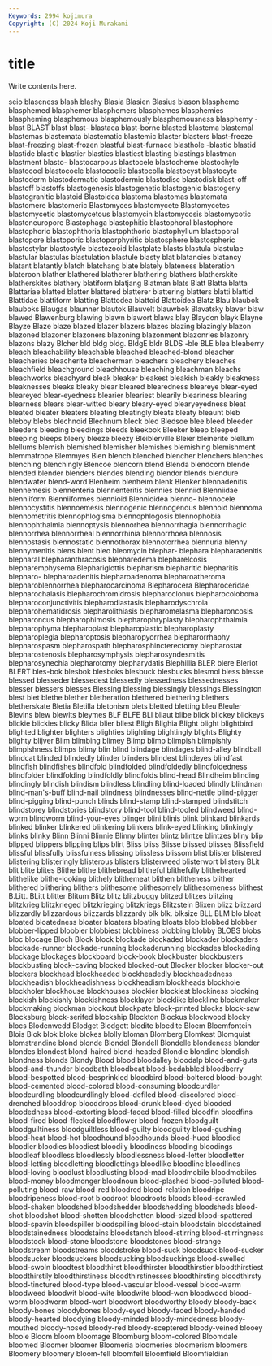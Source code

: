 ```yaml
---
Keywords: 2994 kojimura
Copyright: (C) 2024 Koji Murakami
---
```


# title

Write contents here.



seio
blaseness blash blashy Blasia Blasien Blasius blason blaspheme blasphemed blasphemer
blasphemers blasphemes blasphemies blaspheming blasphemous blasphemously blasphemousness blasphemy -blast BLAST
blast blast- blastaea blast-borne blasted blastema blastemal blastemas blastemata blastematic
blastemic blaster blasters blast-freeze blast-freezing blast-frozen blastful blast-furnace blasthole -blastic
blastid blastide blastie blastier blasties blastiest blasting blastings blastman blastment
blasto- blastocarpous blastocele blastocheme blastochyle blastocoel blastocoele blastocoelic blastocolla blastocyst
blastocyte blastoderm blastodermatic blastodermic blastodisc blastodisk blast-off blastoff blastoffs blastogenesis
blastogenetic blastogenic blastogeny blastogranitic blastoid Blastoidea blastoma blastomas blastomata blastomere
blastomeric Blastomyces blastomycete Blastomycetes blastomycetic blastomycetous blastomycin blastomycosis blastomycotic blastoneuropore
Blastophaga blastophitic blastophoral blastophore blastophoric blastophthoria blastophthoric blastophyllum blastoporal blastopore
blastoporic blastoporphyritic blastosphere blastospheric blastostylar blastostyle blastozooid blastplate blasts blastula
blastulae blastular blastulas blastulation blastule blasty blat blatancies blatancy blatant
blatantly blatch blatchang blate blately blateness blateration blateroon blather blathered
blatherer blathering blathers blatherskite blatherskites blathery blatiform blatjang Blatman blats
Blatt Blatta blatta Blattariae blatted blatter blattered blatterer blattering blatters
blatti blattid Blattidae blattiform blatting Blattodea blattoid Blattoidea Blatz Blau
blaubok blauboks Blaugas blaunner blautok Blauvelt blauwbok Blavatsky blaver blaw
blawed Blawenburg blawing blawn blawort blaws blay Blaydon blayk Blayne
Blayze Blaze blaze blazed blazer blazers blazes blazing blazingly blazon
blazoned blazoner blazoners blazoning blazonment blazonries blazonry blazons blazy Blcher
bld bldg bldg. BldgE bldr BLDS -ble BLE blea bleaberry
bleach bleachability bleachable bleached bleached-blond bleacher bleacheries bleacherite bleacherman bleachers
bleachery bleaches bleachfield bleachground bleachhouse bleaching bleachman bleachs bleachworks bleachyard
bleak bleaker bleakest bleakish bleakly bleakness bleaknesses bleaks bleaky blear
bleared blearedness bleareye blear-eyed bleareyed blear-eyedness blearier bleariest blearily bleariness
blearing blearness blears blear-witted bleary bleary-eyed blearyeyedness bleat bleated bleater
bleaters bleating bleatingly bleats bleaty bleaunt bleb blebby blebs blechnoid
Blechnum bleck bled Bledsoe blee bleed bleeder bleeders bleeding bleedings
bleeds bleekbok Bleeker bleep bleeped bleeping bleeps bleery bleeze bleezy
Bleiblerville Bleier bleinerite blellum blellums blemish blemished blemisher blemishes blemishing
blemishment blemmatrope Blemmyes Blen blench blenched blencher blenchers blenches blenching
blenchingly Blencoe blencorn blend Blenda blendcorn blende blended blender blenders
blendes blending blendor blends blendure blendwater blend-word Blenheim blenheim blenk
Blenker blennadenitis blennemesis blennenteria blennenteritis blennies blenniid Blenniidae blenniiform Blenniiformes
blennioid Blennioidea blenno- blennocele blennocystitis blennoemesis blennogenic blennogenous blennoid blennoma
blennometritis blennophlogisma blennophlogosis blennophobia blennophthalmia blennoptysis blennorhea blennorrhagia blennorrhagic blennorrhea
blennorrheal blennorrhinia blennorrhoea blennosis blennostasis blennostatic blennothorax blennotorrhea blennuria blenny
blennymenitis blens blent bleo bleomycin blephar- blephara blepharadenitis blepharal blepharanthracosis
blepharedema blepharelcosis blepharemphysema Blephariglottis blepharism blepharitic blepharitis blepharo- blepharoadenitis blepharoadenoma
blepharoatheroma blepharoblennorrhea blepharocarcinoma Blepharocera Blepharoceridae blepharochalasis blepharochromidrosis blepharoclonus blepharocoloboma blepharoconjunctivitis
blepharodiastasis blepharodyschroia blepharohematidrosis blepharolithiasis blepharomelasma blepharoncosis blepharoncus blepharophimosis blepharophryplasty blepharophthalmia
blepharophyma blepharoplast blepharoplastic blepharoplasty blepharoplegia blepharoptosis blepharopyorrhea blepharorrhaphy blepharospasm blepharospath
blepharosphincterectomy blepharostat blepharostenosis blepharosymphysis blepharosyndesmitis blepharosynechia blepharotomy blepharydatis Blephillia BLER
blere Bleriot BLERT bles-bok blesbok blesboks blesbuck blesbucks blesmol bless
blesse blessed blesseder blessedest blessedly blessedness blessednesses blesser blessers blesses
Blessing blessing blessingly blessings Blessington blest blet blethe blether bletheration
blethered blethering blethers bletherskate Bletia Bletilla bletonism blets bletted bletting
bleu Bleuler Blevins blew blewits bleymes BLF BLFE BLI bliaut
blibe blick blickey blickeys blickie blickies blicky Blida blier bliest
Bligh Blighia Blight blight blightbird blighted blighter blighters blighties blighting
blightingly blights Blighty blighty blijver Blim blimbing blimey Blimp blimp
blimpish blimpishly blimpishness blimps blimy blin blind blindage blindages blind-alley
blindball blindcat blinded blindedly blinder blinders blindest blindeyes blindfast blindfish
blindfishes blindfold blindfolded blindfoldedly blindfoldedness blindfolder blindfolding blindfoldly blindfolds blind-head
Blindheim blinding blindingly blindish blindism blindless blindling blind-loaded blindly blindman
blind-man's-buff blind-nail blindness blindnesses blind-nettle blind-pigger blind-pigging blind-punch blinds blind-stamp
blind-stamped blindstitch blindstorey blindstories blindstory blind-tool blind-tooled blindweed blind-worm blindworm
blind-your-eyes blinger blini blinis blink blinkard blinkards blinked blinker blinkered
blinkering blinkers blink-eyed blinking blinkingly blinks blinky Blinn Blinni Blinnie
Blinny blinter blintz blintze blintzes bliny blip blipped blippers blipping
blips blirt Bliss bliss Blisse blissed blisses Blissfield blissful blissfully
blissfulness blissing blissless blissom blist blister blistered blistering blisteringly blisterous
blisters blisterweed blisterwort blistery BLit blit blite blites Blithe blithe
blithebread blitheful blithefully blithehearted blithelike blithe-looking blithely blithemeat blithen blitheness
blither blithered blithering blithers blithesome blithesomely blithesomeness blithest B.Litt. BLitt
blitter Blitum Blitz blitz blitzbuggy blitzed blitzes blitzing blitzkrieg blitzkrieged
blitzkrieging blitzkriegs Blitzstein Blixen blizz blizzard blizzardly blizzardous blizzards blizzardy
blk blk. blksize BLL BLM blo bloat bloated bloatedness bloater
bloaters bloating bloats blob blobbed blobber blobber-lipped blobbier blobbiest blobbiness
blobbing blobby BLOBS blobs bloc blocage Bloch Block block blockade
blockaded blockader blockaders blockade-runner blockade-running blockaderunning blockades blockading blockage blockages
blockboard block-book blockbuster blockbusters blockbusting block-caving blocked blocked-out Blocker blocker
blocker-out blockers blockhead blockheaded blockheadedly blockheadedness blockheadish blockheadishness blockheadism blockheads
blockhole blockholer blockhouse blockhouses blockier blockiest blockiness blocking blockish blockishly
blockishness blocklayer blocklike blockline blockmaker blockmaking blockman blockout blockpate block-printed
blocks block-saw Blocksburg block-serifed blockship Blockton Blockus blockwood blocky blocs
Blodenwedd Blodget Blodgett blodite bloedite Bloem Bloemfontein Blois Blok blok
bloke blokes blolly bloman Blomberg Blomkest Blomquist blomstrandine blond blonde
Blondel Blondell Blondelle blondeness blonder blondes blondest blond-haired blond-headed Blondie
blondine blondish blondness blonds Blondy Blood blood bloodalley bloodalp blood-and-guts
blood-and-thunder bloodbath bloodbeat blood-bedabbled bloodberry blood-bespotted blood-besprinkled bloodbird blood-boltered blood-bought
blood-cemented blood-colored blood-consuming bloodcurdler bloodcurdling bloodcurdlingly blood-defiled blood-discolored blood-drenched blooddrop
blooddrops blood-drunk blood-dyed blooded bloodedness blood-extorting blood-faced blood-filled bloodfin bloodfins
blood-fired blood-flecked bloodflower blood-frozen bloodguilt bloodguiltiness bloodguiltless blood-guilty bloodguilty blood-gushing
blood-heat blood-hot bloodhound bloodhounds blood-hued bloodied bloodier bloodies bloodiest bloodily
bloodiness blooding bloodings bloodleaf bloodless bloodlessly bloodlessness blood-letter bloodletter blood-letting
bloodletting bloodlettings bloodlike bloodline bloodlines blood-loving bloodlust bloodlusting blood-mad bloodmobile
bloodmobiles blood-money bloodmonger bloodnoun blood-plashed blood-polluted blood-polluting blood-raw blood-red bloodred
blood-relation bloodripe bloodripeness blood-root bloodroot bloodroots bloods blood-scrawled blood-shaken bloodshed
bloodshedder bloodshedding bloodsheds blood-shot bloodshot blood-shotten bloodshotten blood-sized blood-spattered blood-spavin
bloodspiller bloodspilling blood-stain bloodstain bloodstained bloodstainedness bloodstains bloodstanch blood-stirring blood-stirringness
bloodstock blood-stone bloodstone bloodstones blood-strange bloodstream bloodstreams bloodstroke blood-suck bloodsuck
blood-sucker bloodsucker bloodsuckers bloodsucking bloodsuckings blood-swelled blood-swoln bloodtest bloodthirst bloodthirster
bloodthirstier bloodthirstiest bloodthirstily bloodthirstiness bloodthirstinesses bloodthirsting bloodthirsty blood-tinctured blood-type blood-vascular
blood-vessel blood-warm bloodweed bloodwit blood-wite bloodwite blood-won bloodwood blood-worm bloodworm
blood-wort bloodwort bloodworthy bloody bloody-back bloody-bones bloodybones bloody-eyed bloody-faced bloody-handed
bloody-hearted bloodying bloody-minded bloody-mindedness bloody-mouthed bloody-nosed bloody-red bloody-sceptered bloody-veined blooey
blooie Bloom bloom bloomage Bloomburg bloom-colored Bloomdale bloomed Bloomer bloomer
Bloomeria bloomeries bloomerism bloomers Bloomery bloomery bloom-fell bloomfell Bloomfield Bloomfieldian
